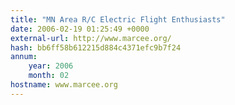 ```yaml
---
title: "MN Area R/C Electric Flight Enthusiasts"
date: 2006-02-19 01:25:49 +0000
external-url: http://www.marcee.org/
hash: bb6ff58b612215d884c4371efc9b7f24
annum:
    year: 2006
    month: 02
hostname: www.marcee.org
---
```



